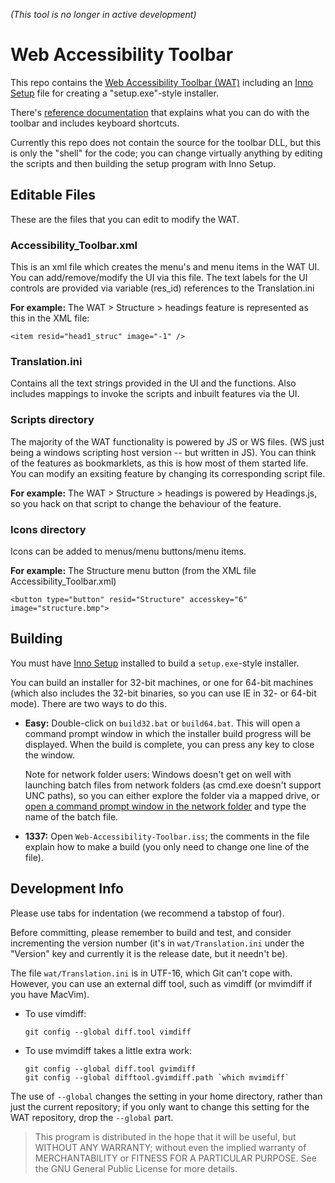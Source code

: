 *(This tool is no longer in active development)*

Web Accessibility Toolbar
=========================

This repo contains the [Web Accessibility Toolbar
(WAT)](http://www.paciellogroup.com/resources/wat) including an [Inno
Setup](http://www.jrsoftware.org/isinfo.php) file for creating a
"setup.exe"-style installer.

There's [reference documentation](documentation.md) that explains what
you can do with the toolbar and includes keyboard shortcuts.

Currently this repo does not contain the source for the toolbar DLL, but
this is only the "shell" for the code; you can change virtually anything
by editing the scripts and then building the setup program with Inno
Setup.

Editable Files
--------------

These are the files that you can edit to modify the WAT.

### Accessibility\_Toolbar.xml

This is an xml file which creates the menu's and menu items in the WAT
UI. You can add/remove/modify the UI via this file. The text labels for
the UI controls are provided via variable (res\_id) references to the
Translation.ini

**For example:** The WAT \> Structure \> headings feature is represented
as this in the XML file:

``` {.xml}
<item resid="head1_struc" image="-1" />
```

### Translation.ini

Contains all the text strings provided in the UI and the functions. Also
includes mappings to invoke the scripts and inbuilt features via the UI.

### Scripts directory

The majority of the WAT functionality is powered by JS or WS files. (WS
just being a windows scripting host version -- but written in JS). You
can think of the features as bookmarklets, as this is how most of them
started life. You can modify an exsiting feature by changing its
corresponding script file.

**For example:** The WAT \> Structure \> headings is powered by
Headings.js, so you hack on that script to change the behaviour of the
feature.

### Icons directory

Icons can be added to menus/menu buttons/menu items.

**For example:** The Structure menu button (from the XML file
Accessibility\_Toolbar.xml)

``` {.xml}
<button type="button" resid="Structure" accesskey="6" image="structure.bmp">
```

Building
--------

You must have [Inno Setup](http://www.jrsoftware.org/isinfo.php)
installed to build a `setup.exe`-style installer.

You can build an installer for 32-bit machines, or one for 64-bit
machines (which also includes the 32-bit binaries, so you can use IE in
32- or 64-bit mode). There are two ways to do this.

-   **Easy:** Double-click on `build32.bat` or `build64.bat`. This will
    open a command prompt window in which the installer build progress
    will be displayed. When the build is complete, you can press any key
    to close the window.

    Note for network folder users: Windows doesn't get on well with
    launching batch files from network folders (as cmd.exe doesn't
    support UNC paths), so you can either explore the folder via a
    mapped drive, or [open a command prompt window in the network
    folder](http://stackoverflow.com/a/379804) and type the name of the
    batch file.

-   **1337:** Open `Web-Accessibility-Toolbar.iss`; the comments in the
    file explain how to make a build (you only need to change one line
    of the file).

Development Info
----------------

Please use tabs for indentation (we recommend a tabstop of four).

Before committing, please remember to build and test, and consider
incrementing the version number (it's in `wat/Translation.ini` under the
"Version" key and currently it is the release date, but it needn't be).

The file `wat/Translation.ini` is in UTF-16, which Git can't cope with.
However, you can use an external diff tool, such as vimdiff (or mvimdiff
if you have MacVim).

-   To use vimdiff:

        git config --global diff.tool vimdiff

-   To use mvimdiff takes a little extra work:

        git config --global diff.tool gvimdiff
        git config --global difftool.gvimdiff.path `which mvimdiff`

The use of `--global` changes the setting in your home directory, rather
than just the current repository; if you only want to change this
setting for the WAT repository, drop the `--global` part.

> This program is distributed in the hope that it will be useful, but WITHOUT ANY WARRANTY; without even the implied warranty of MERCHANTABILITY or FITNESS FOR A PARTICULAR PURPOSE. See the GNU General Public License for more details.

